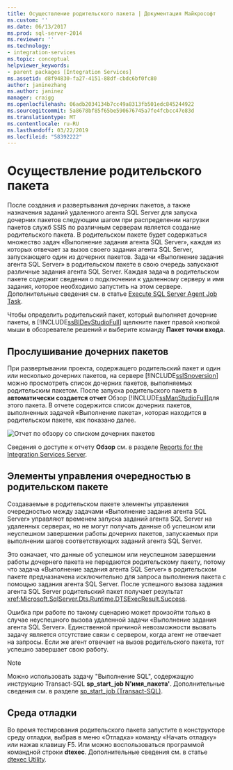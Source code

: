 ```yaml
---
title: Осуществление родительского пакета | Документация Майкрософт
ms.custom: ''
ms.date: 06/13/2017
ms.prod: sql-server-2014
ms.reviewer: ''
ms.technology:
- integration-services
ms.topic: conceptual
helpviewer_keywords:
- parent packages [Integration Services]
ms.assetid: d8f94830-fa27-4151-88df-cbdc6bf0fc80
author: janinezhang
ms.author: janinez
manager: craigg
ms.openlocfilehash: 06adb2034134b7cc49a8313fb501edc845244922
ms.sourcegitcommit: 5a8678bf85f65be590676745a7fe4fcbcc47e83d
ms.translationtype: MT
ms.contentlocale: ru-RU
ms.lasthandoff: 03/22/2019
ms.locfileid: "58392222"
---
```

# <a name="implementation-of-the-parent-package"></a>Осуществление родительского пакета
  После создания и развертывания дочерних пакетов, а также назначения заданий удаленного агента SQL Server для запуска дочерних пакетов следующим шагом при распределении нагрузки пакетов служб SSIS по различным серверам является создание родительского пакета. В родительском пакете будет содержаться множество задач «Выполнение задания агента SQL Server», каждая из которых отвечает за вызов своего задания агента SQL Server, запускающего один из дочерних пакетов. Задачи «Выполнение задания агента SQL Server» в родительском пакете в свою очередь запускают различные задания агента SQL Server. Каждая задача в родительском пакете содержит сведения о подключении к удаленному серверу и имя задания, которое необходимо запустить на этом сервере. Дополнительные сведения см. в статье [Execute SQL Server Agent Job Task](control-flow/execute-sql-server-agent-job-task.md).  
  
 Чтобы определить родительский пакет, который выполняет дочерние пакеты, в [!INCLUDE[ssBIDevStudioFull](../includes/ssbidevstudiofull-md.md)] щелкните пакет правой кнопкой мыши в обозревателе решений и выберите команду **Пакет точки входа**.  
  
## <a name="listing-child-packages"></a>Прослушивание дочерних пакетов  
 При развертывании проекта, содержащего родительский пакет и один или несколько дочерних пакетов, на сервере [!INCLUDE[ssISnoversion](../includes/ssisnoversion-md.md)] можно просмотреть список дочерних пакетов, выполняемых родительским пакетом. После запуска родительского пакета в **автоматически создается отчет** Обзор [!INCLUDE[ssManStudioFull](../includes/ssmanstudiofull-md.md)]для этого пакета. В отчете содержится список дочерних пакетов, выполненных задачей «Выполнение пакета», которая находится в родительском пакете, как показано далее.  
  
 ![Отчет по обзору со списком дочерних пакетов](media/overviewreport-childpackagelisting.png "Отчет по обзору со списком дочерних пакетов")  
  
 Сведения о доступе к отчету **Обзор** см. в разделе [Reports for the Integration Services Server](../../2014/integration-services/reports-for-the-integration-services-server.md).  
  
## <a name="precedence-constraints-in-the-parent-package"></a>Элементы управления очередностью в родительском пакете  
 Создаваемые в родительском пакете элементы управления очередностью между задачами «Выполнение задания агента SQL Server» управляют временем запуска заданий агента SQL Server на удаленных серверах, но не могут получать данные об успешном или неуспешном завершении работы дочерних пакетов, запускаемых при выполнении шагов соответствующих заданий агента SQL Server.  
  
 Это означает, что данные об успешном или неуспешном завершении работы дочернего пакета не передаются родительскому пакету, потому что задача «Выполнение задания агента SQL Server» в родительском пакете предназначена исключительно для запроса выполнения пакета с помощью задания агента SQL Server. После успешного вызова задания агента SQL Server родительский пакет получает результат <xref:Microsoft.SqlServer.Dts.Runtime.DTSExecResult.Success>.  
  
 Ошибка при работе по такому сценарию может произойти только в случае неуспешного вызова удаленной задачи «Выполнение задания агента SQL Server». Единственной причиной невозможности вызвать задачу является отсутствие связи с сервером, когда агент не отвечает на запросы. Если же агент отвечает на вызов родительского пакета, тот успешно завершает свою работу.  
  
> [!NOTE]  
>  Можно использовать задачу "Выполнение SQL", содержащую инструкцию Transact-SQL **sp_start_job N'имя_пакета'**. Дополнительные сведения см. в разделе [sp_start_job (Transact-SQL)](/sql/relational-databases/system-stored-procedures/sp-start-job-transact-sql).  
  
## <a name="debugging-environment"></a>Среда отладки  
 Во время тестирования родительского пакета запустите в конструкторе среду отладки, выбрав в меню «Отладка» команду «Начать отладку» или нажав клавишу F5. Или можно воспользоваться программой командной строки **dtexec**. Дополнительные сведения см. в статье [dtexec Utility](packages/dtexec-utility.md).  
  
  
